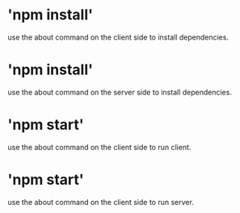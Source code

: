 # 'npm install'

use the about command on the client side to install dependencies.

# 'npm install'

use the about command on the server side to install dependencies.

# 'npm start'

use the about command on the client side to run client.

# 'npm start'

use the about command on the client side to run server.
